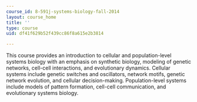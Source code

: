 ```yaml
---
course_id: 8-591j-systems-biology-fall-2014
layout: course_home
title: ''
type: course
uid: df41f629b52f439cc86f8a615e2b3814

---
```

This course provides an introduction to cellular and population-level systems biology with an emphasis on synthetic biology, modeling of genetic networks, cell-cell interactions, and evolutionary dynamics. Cellular systems include genetic switches and oscillators, network motifs, genetic network evolution, and cellular decision-making. Population-level systems include models of pattern formation, cell-cell communication, and evolutionary systems biology.
